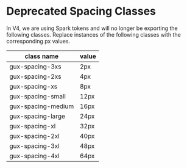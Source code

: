 # Deprecated Spacing Classes

In V4, we are using Spark tokens and will no longer be exporting the following classes. Replace instances of the following classes with the corresponding px values.

| class name         | value |
| ------------------ | ----- |
| gux-spacing-3xs    | 2px   |
| gux-spacing-2xs    | 4px   |
| gux-spacing-xs     | 8px   |
| gux-spacing-small  | 12px  |
| gux-spacing-medium | 16px  |
| gux-spacing-large  | 24px  |
| gux-spacing-xl     | 32px  |
| gux-spacing-2xl    | 40px  |
| gux-spacing-3xl    | 48px  |
| gux-spacing-4xl    | 64px  |
